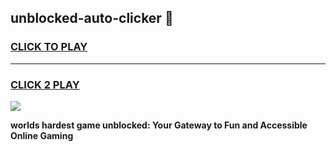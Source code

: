 
## unblocked-auto-clicker 👋
<h3>
<a href="https://premium.freeplayer.one?title=unblocked-auto-clicker&ref=14F">CLICK TO PLAY</a></h3>
<hr>

<h3>
<a href="https://premium.freeplayer.one?title=unblocked-auto-clicker&ref=14F">CLICK 2 PLAY</a>
  
</h3>

<a href="https://premium.freeplayer.one?title=unblocked-auto-clicker&ref=12F/"><img src="https://clearcache.store/games.png"></a>


**worlds hardest game unblocked: Your Gateway to Fun and Accessible Online Gaming**
